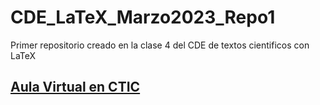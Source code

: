 # CDE_LaTeX_Marzo2023_Repo1
Primer repositorio creado en la clase 4 del CDE de textos cientificos con LaTeX

## [Aula Virtual en CTIC](https://www.ctic-virtual.uni.edu.pe/)
